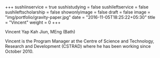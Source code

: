 +++
sushiinservice = true
sushistudying = false
sushileftservice = false
sushileftscholarship = false
showonlyimage = false
draft = false
image = "img/portfolio/gravity-paper.jpg"
date = "2016-11-05T18:25:22+05:30"
title = "Vincent"
weight = 0
+++

Vincent Yap Kah Jiun, MEng (Bath)
<!--more-->

Vincent is the Program Manager at the Centre of Science and Technology, Research and Development (CSTRAD) where he has been working since October 2010.